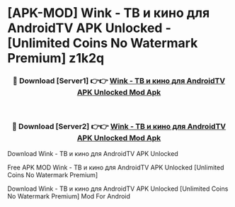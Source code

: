 # [APK-MOD] Wink - ТВ и кино для AndroidTV APK Unlocked - [Unlimited Coins No Watermark Premium] z1k2q



<div align="center">
<h3>🔴 Download [Server1] 👉👉 <a href="https://momento.my/?title=Wink_-_ТВ_и_кино_для_AndroidTV_APK_Unlocked">Wink - ТВ и кино для AndroidTV APK Unlocked Mod Apk</a></h3><br>

<h3>🔴 Download [Server2] 👉👉 <a href="https://momento.my/?title=Wink_-_ТВ_и_кино_для_AndroidTV_APK_Unlocked">Wink - ТВ и кино для AndroidTV APK Unlocked Mod Apk</a></h3>
</div>



Download Wink - ТВ и кино для AndroidTV APK Unlocked 

Free APK MOD Wink - ТВ и кино для AndroidTV APK Unlocked [Unlimited Coins No Watermark Premium]

Download Wink - ТВ и кино для AndroidTV APK Unlocked [Unlimited Coins No Watermark Premium] Mod For Android
